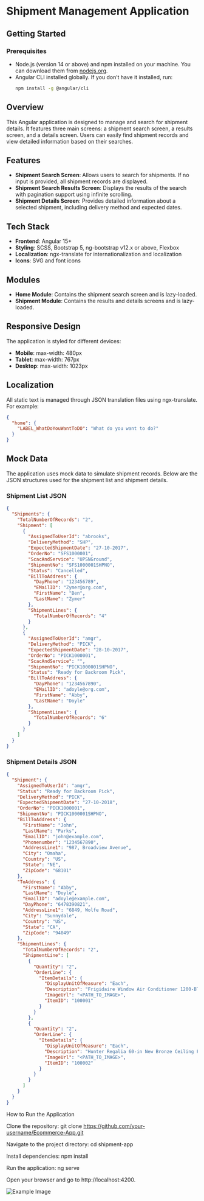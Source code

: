 # Shipment Management Application

## Getting Started

### Prerequisites

- Node.js (version 14 or above) and npm installed on your machine. You can download them from [nodejs.org](https://nodejs.org/).
- Angular CLI installed globally. If you don’t have it installed, run:
  ```bash
  npm install -g @angular/cli

## Overview
This Angular application is designed to manage and search for shipment details. It features three main screens: a shipment search screen, a results screen, and a details screen. Users can easily find shipment records and view detailed information based on their searches.

## Features
- **Shipment Search Screen**: Allows users to search for shipments. If no input is provided, all shipment records are displayed.
- **Shipment Search Results Screen**: Displays the results of the search with pagination support using infinite scrolling.
- **Shipment Details Screen**: Provides detailed information about a selected shipment, including delivery method and expected dates.

## Tech Stack
- **Frontend**: Angular 15+
- **Styling**: SCSS, Bootstrap 5, ng-bootstrap v12.x or above, Flexbox
- **Localization**: ngx-translate for internationalization and localization
- **Icons**: SVG and font icons

## Modules
- **Home Module**: Contains the shipment search screen and is lazy-loaded.
- **Shipment Module**: Contains the results and details screens and is lazy-loaded.

## Responsive Design
The application is styled for different devices:
- **Mobile**: max-width: 480px
- **Tablet**: max-width: 767px
- **Desktop**: max-width: 1023px

## Localization
All static text is managed through JSON translation files using ngx-translate. For example:
```json
{
  "home": {
    "LABEL_WhatDoYouWantToDO": "What do you want to do?"
  }
}
```
## Mock Data

The application uses mock data to simulate shipment records. Below are the JSON structures used for the shipment list and shipment details.

### Shipment List JSON

```json
{
  "Shipments": {
    "TotalNumberOfRecords": "2",
    "Shipment": [
      {
        "AssignedToUserId": "abrooks",
        "DeliveryMethod": "SHP",
        "ExpectedShipmentDate": "27-10-2017",
        "OrderNo": "SFS1000001",
        "ScacAndService": "UPSNGround",
        "ShipmentNo": "SFS1000001SHPNO",
        "Status": "Cancelled",
        "BillToAddress": {
          "DayPhone": "123456789",
          "EMailID": "Zymer@org.com",
          "FirstName": "Ben",
          "LastName": "Zymer"
        },
        "ShipmentLines": {
          "TotalNumberOfRecords": "4"
        }
      },
      {
        "AssignedToUserId": "amgr",
        "DeliveryMethod": "PICK",
        "ExpectedShipmentDate": "28-10-2017",
        "OrderNo": "PICK1000001",
        "ScacAndService": "",
        "ShipmentNo": "PICK1000001SHPNO",
        "Status": "Ready for Backroom Pick",
        "BillToAddress": {
          "DayPhone": "1234567890",
          "EMailID": "adoyle@org.com",
          "FirstName": "Abby",
          "LastName": "Doyle"
        },
        "ShipmentLines": {
          "TotalNumberOfRecords": "6"
        }
      }
    ]
  }
}

```
### Shipment Details JSON

```json
{
  "Shipment": {
    "AssignedToUserId": "amgr",
    "Status": "Ready for Backroom Pick",
    "DeliveryMethod": "PICK",
    "ExpectedShipmentDate": "27-10-2018",
    "OrderNo": "PICK1000001",
    "ShipmentNo": "PICK1000001SHPNO",
    "BillToAddress": {
      "FirstName": "John",
      "LastName": "Parks",
      "EmailID": "john@example.com",
      "Phonenumber": "1234567890",
      "AddressLine1": "987, Broadview Avenue",
      "City": "Omaha",
      "Country": "US",
      "State": "NE",
      "ZipCode": "68101"
    },
    "ToAddress": {
      "FirstName": "Abby",
      "LastName": "Doyle",
      "EmailID": "adoyle@example.com",
      "DayPhone": "6478390821",
      "AddressLine1": "6849, Wolfe Road",
      "City": "Sunnydale",
      "Country": "US",
      "State": "CA",
      "ZipCode": "94049"
    },
    "ShipmentLines": {
      "TotalNumberOfRecords": "2",
      "ShipmentLine": [
        {
          "Quantity": "2",
          "OrderLine": {
            "ItemDetails": {
              "DisplayUnitOfMeasure": "Each",
              "Description": "Frigidaire Window Air Conditioner 1200-BTU",
              "ImageUrl": "<PATH_TO_IMAGE>",
              "ItemID": "100001"
            }
          }
        },
        {
          "Quantity": "2",
          "OrderLine": {
            "ItemDetails": {
              "DisplayUnitOfMeasure": "Each",
              "Description": "Hunter Regalia 60-in New Bronze Ceiling Fan",
              "ImageUrl": "<PATH_TO_IMAGE>",
              "ItemID": "100002"
            }
          }
        }
      ]
    }
  }
}


```
How to Run the Application

Clone the repository:
git clone https://github.com/your-username/Ecommerce-App.git

Navigate to the project directory:
cd shipment-app

Install dependencies:
npm install

Run the application:
ng serve

Open your browser and go to http://localhost:4200.

![Example Image](assets/images/shipmentSearch.png)



